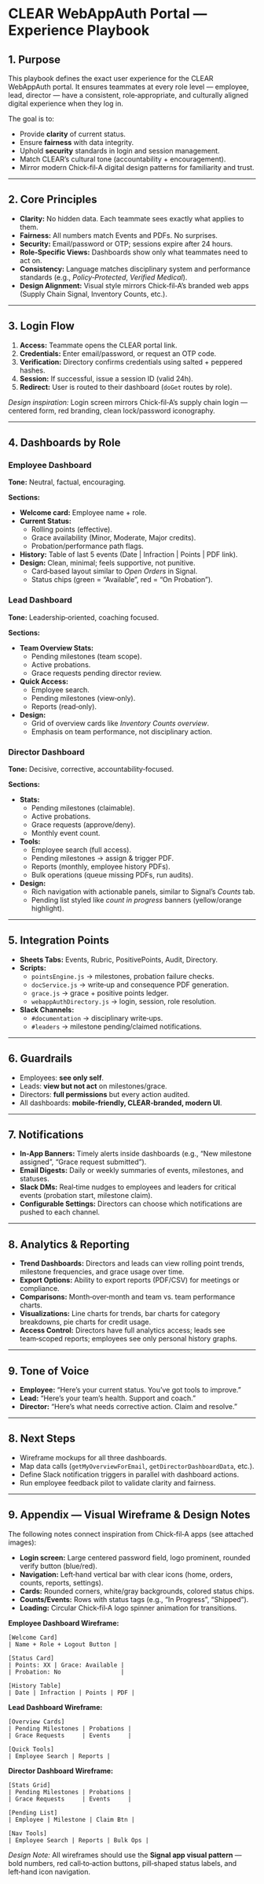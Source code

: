 # CLEAR WebAppAuth Portal — Experience Playbook

## 1. Purpose
This playbook defines the exact user experience for the CLEAR WebAppAuth portal. It ensures teammates at every role level — employee, lead, director — have a consistent, role‑appropriate, and culturally aligned digital experience when they log in.

The goal is to:
- Provide **clarity** of current status.
- Ensure **fairness** with data integrity.
- Uphold **security** standards in login and session management.
- Match CLEAR’s cultural tone (accountability + encouragement).
- Mirror modern Chick‑fil‑A digital design patterns for familiarity and trust.

---

## 2. Core Principles
- **Clarity:** No hidden data. Each teammate sees exactly what applies to them.
- **Fairness:** All numbers match Events and PDFs. No surprises.
- **Security:** Email/password or OTP; sessions expire after 24 hours.
- **Role‑Specific Views:** Dashboards show only what teammates need to act on.
- **Consistency:** Language matches disciplinary system and performance standards (e.g., *Policy‑Protected*, *Verified Medical*).
- **Design Alignment:** Visual style mirrors Chick‑fil‑A’s branded web apps (Supply Chain Signal, Inventory Counts, etc.).

---

## 3. Login Flow

1. **Access:** Teammate opens the CLEAR portal link.
2. **Credentials:** Enter email/password, or request an OTP code.
3. **Verification:** Directory confirms credentials using salted + peppered hashes.
4. **Session:** If successful, issue a session ID (valid 24h).
5. **Redirect:** User is routed to their dashboard (`doGet` routes by role).

*Design inspiration:* Login screen mirrors Chick‑fil‑A’s supply chain login — centered form, red branding, clean lock/password iconography.

---

## 4. Dashboards by Role

### Employee Dashboard
**Tone:** Neutral, factual, encouraging.

**Sections:**
- **Welcome card:** Employee name + role.
- **Current Status:**
  - Rolling points (effective).
  - Grace availability (Minor, Moderate, Major credits).
  - Probation/performance path flags.
- **History:** Table of last 5 events (Date | Infraction | Points | PDF link).
- **Design:** Clean, minimal; feels supportive, not punitive.
  - Card‑based layout similar to *Open Orders* in Signal.
  - Status chips (green = “Available”, red = “On Probation”).

### Lead Dashboard
**Tone:** Leadership‑oriented, coaching focused.

**Sections:**
- **Team Overview Stats:**
  - Pending milestones (team scope).
  - Active probations.
  - Grace requests pending director review.
- **Quick Access:**
  - Employee search.
  - Pending milestones (view‑only).
  - Reports (read‑only).
- **Design:**
  - Grid of overview cards like *Inventory Counts overview*.
  - Emphasis on team performance, not disciplinary action.

### Director Dashboard
**Tone:** Decisive, corrective, accountability‑focused.

**Sections:**
- **Stats:**
  - Pending milestones (claimable).
  - Active probations.
  - Grace requests (approve/deny).
  - Monthly event count.
- **Tools:**
  - Employee search (full access).
  - Pending milestones → assign & trigger PDF.
  - Reports (monthly, employee history PDFs).
  - Bulk operations (queue missing PDFs, run audits).
- **Design:**
  - Rich navigation with actionable panels, similar to Signal’s *Counts* tab.
  - Pending list styled like *count in progress* banners (yellow/orange highlight).

---

## 5. Integration Points
- **Sheets Tabs:** Events, Rubric, PositivePoints, Audit, Directory.
- **Scripts:**
  - `pointsEngine.js` → milestones, probation failure checks.
  - `docService.js` → write‑up and consequence PDF generation.
  - `grace.js` → grace + positive points ledger.
  - `webappAuthDirectory.js` → login, session, role resolution.
- **Slack Channels:**
  - `#documentation` → disciplinary write‑ups.
  - `#leaders` → milestone pending/claimed notifications.

---

## 6. Guardrails
- Employees: **see only self**.
- Leads: **view but not act** on milestones/grace.
- Directors: **full permissions** but every action audited.
- All dashboards: **mobile‑friendly, CLEAR‑branded, modern UI**.

---

## 7. Notifications
- **In‑App Banners:** Timely alerts inside dashboards (e.g., “New milestone assigned”, “Grace request submitted”).
- **Email Digests:** Daily or weekly summaries of events, milestones, and statuses.
- **Slack DMs:** Real‑time nudges to employees and leaders for critical events (probation start, milestone claim).
- **Configurable Settings:** Directors can choose which notifications are pushed to each channel.

---

## 8. Analytics & Reporting
- **Trend Dashboards:** Directors and leads can view rolling point trends, milestone frequencies, and grace usage over time.
- **Export Options:** Ability to export reports (PDF/CSV) for meetings or compliance.
- **Comparisons:** Month‑over‑month and team vs. team performance charts.
- **Visualizations:** Line charts for trends, bar charts for category breakdowns, pie charts for credit usage.
- **Access Control:** Directors have full analytics access; leads see team‑scoped reports; employees see only personal history graphs.

---

## 9. Tone of Voice
- **Employee:** “Here’s your current status. You’ve got tools to improve.”
- **Lead:** “Here’s your team’s health. Support and coach.”
- **Director:** “Here’s what needs corrective action. Claim and resolve.”

---

## 8. Next Steps
- Wireframe mockups for all three dashboards.
- Map data calls (`getMyOverviewForEmail`, `getDirectorDashboardData`, etc.).
- Define Slack notification triggers in parallel with dashboard actions.
- Run employee feedback pilot to validate clarity and fairness.

---

## 9. Appendix — Visual Wireframe & Design Notes

The following notes connect inspiration from Chick‑fil‑A apps (see attached images):
- **Login screen:** Large centered password field, logo prominent, rounded verify button (blue/red).
- **Navigation:** Left‑hand vertical bar with clear icons (home, orders, counts, reports, settings).
- **Cards:** Rounded corners, white/gray backgrounds, colored status chips.
- **Counts/Events:** Rows with status tags (e.g., “In Progress”, “Shipped”).
- **Loading:** Circular Chick‑fil‑A logo spinner animation for transitions.

**Employee Dashboard Wireframe:**
```
[Welcome Card]
| Name + Role + Logout Button |

[Status Card]
| Points: XX | Grace: Available |
| Probation: No                 |

[History Table]
| Date | Infraction | Points | PDF |
```

**Lead Dashboard Wireframe:**
```
[Overview Cards]
| Pending Milestones | Probations |
| Grace Requests     | Events     |

[Quick Tools]
| Employee Search | Reports |
```

**Director Dashboard Wireframe:**
```
[Stats Grid]
| Pending Milestones | Probations |
| Grace Requests     | Events     |

[Pending List]
| Employee | Milestone | Claim Btn |

[Nav Tools]
| Employee Search | Reports | Bulk Ops |
```

*Design Note:* All wireframes should use the **Signal app visual pattern** — bold numbers, red call‑to‑action buttons, pill‑shaped status labels, and left‑hand icon navigation.


